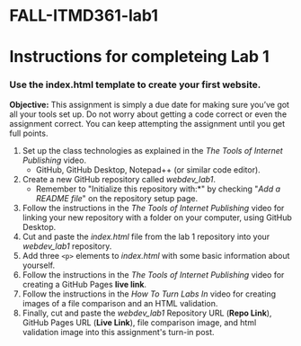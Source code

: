 # FALL-ITMD361-lab1

# Instructions for completeing Lab 1 
### Use the index.html template to create your first website.

**Objective:**
This assignment is simply a due date for making sure you’ve got all your tools set up. Do not worry about getting a code 
correct or even the assignment correct. You can keep attempting the assignment until you get full points.

1. Set up the class technologies as explained in the *The Tools of Internet Publishing* video.
    * GitHub, GitHub Desktop, Notepad++ (or similar code editor).
2. Create a new GitHub repository called *webdev_lab1*.
    * Remember to "Initialize this repository with:*" by checking "*Add a README file*" on the repository setup page.
3. Follow the instructions in the *The Tools of Internet Publishing* video for linking your new repository with a folder on 
your computer, using GitHub Desktop.
4. Cut and paste the *index.html* file from the lab 1 repository into your *webdev_lab1* repository.
5. Add three ```<p>``` elements to *index.html* with some basic information about yourself.
6. Follow the instructions in the *The Tools of Internet Publishing* video for creating a GitHub Pages **live link**.
7. Follow the instructions in the *How To Turn Labs In* video for creating images of a file comparison and an HTML validation.
8. Finally, cut and paste the *webdev_lab1* Repository URL (**Repo Link**), GitHub Pages URL (**Live Link**), file comparison 
image, and html validation image into this assignment's turn-in post.


  


